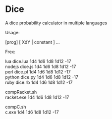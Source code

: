 Dice
====

A dice probability calculator in multiple languages

Usage:

[prog] [ XdY | constant ] ...

Frex:

lua dice.lua 1d4 1d6 1d8 1d12 -17  
nodejs dice.js 1d4 1d6 1d8 1d12 -17  
perl dice.pl 1d4 1d6 1d8 1d12 -17  
python dice.py 1d4 1d6 1d8 1d12 -17  
ruby dice.rb 1d4 1d6 1d8 1d12 -17  

compRacket.sh  
racket.exe 1d4 1d6 1d8 1d12 -17  

compC.sh  
c.exe 1d4 1d6 1d8 1d12 -17  

